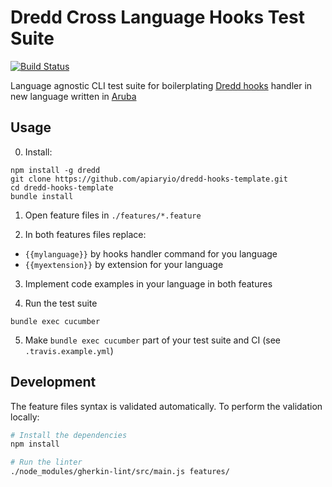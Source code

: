 # Dredd Cross Language Hooks Test Suite

[![Build Status](https://travis-ci.org/apiaryio/dredd-hooks-template.svg?branch=master)](https://travis-ci.org/apiaryio/dredd-hooks-template)

Language agnostic CLI test suite for boilerplating [Dredd hooks](https://github.com/apiaryio/dredd) handler in new language written in [Aruba](https://github.com/cucumber/aruba)

## Usage

0. Install:
```
npm install -g dredd
git clone https://github.com/apiaryio/dredd-hooks-template.git
cd dredd-hooks-template
bundle install
```

1. Open feature files in `./features/*.feature`

2. In both features files replace:
  - `{{mylanguage}}` by hooks handler command for you language
  - `{{myextension}}` by extension for your language

3. Implement code examples in your language in both features

4. Run the test suite

```
bundle exec cucumber
```

5. Make `bundle exec cucumber` part of your test suite and CI (see `.travis.example.yml`)

## Development

The feature files syntax is validated automatically. To perform the validation locally:

```bash
# Install the dependencies
npm install

# Run the linter
./node_modules/gherkin-lint/src/main.js features/
```
